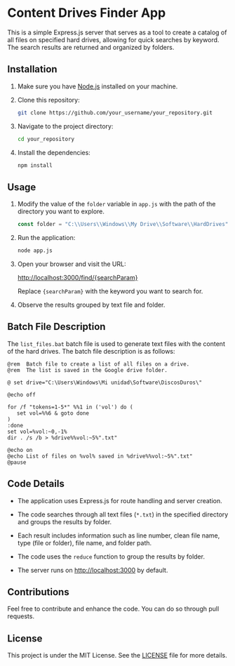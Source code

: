 # Content Drives Finder App

This is a simple Express.js server that serves as a tool to create a catalog of all files on specified hard drives, allowing for quick searches by keyword. The search results are returned and organized by folders.

## Installation

1. Make sure you have [Node.js](https://nodejs.org/) installed on your machine.

2. Clone this repository:

   ```bash
   git clone https://github.com/your_username/your_repository.git
   ```

3. Navigate to the project directory:

   ```bash
   cd your_repository
   ```

4. Install the dependencies:

   ```bash
   npm install
   ```

## Usage

1. Modify the value of the `folder` variable in `app.js` with the path of the directory you want to explore.

   ```javascript
   const folder = "C:\\Users\\Windows\\My Drive\\Software\\HardDrives";
   ```

2. Run the application:

   ```bash
   node app.js
   ```

3. Open your browser and visit the URL:

   [http://localhost:3000/find/{searchParam}](http://localhost:3000/find/{searchParam})

   Replace `{searchParam}` with the keyword you want to search for.

4. Observe the results grouped by text file and folder.

## Batch File Description

The `list_files.bat` batch file is used to generate text files with the content of the hard drives. The batch file description is as follows:

```batch
@rem  Batch file to create a list of all files on a drive. 
@rem  The list is saved in the Google drive folder.

@ set drive="C:\Users\Windows\Mi unidad\Software\DiscosDuros\"

@echo off

for /f "tokens=1-5*" %%1 in ('vol') do (
   set vol=%%6 & goto done
)
:done
set vol=%vol:~0,-1%
dir . /s /b > %drive%%vol:~5%".txt" 

@echo on
@echo List of files on %vol% saved in %drive%%vol:~5%".txt"
@pause
```

## Code Details

- The application uses Express.js for route handling and server creation.

- The code searches through all text files (`*.txt`) in the specified directory and groups the results by folder.

- Each result includes information such as line number, clean file name, type (file or folder), file name, and folder path.

- The code uses the `reduce` function to group the results by folder.

- The server runs on [http://localhost:3000](http://localhost:3000) by default.

## Contributions

Feel free to contribute and enhance the code. You can do so through pull requests.

## License

This project is under the MIT License. See the [LICENSE](LICENSE) file for more details.
